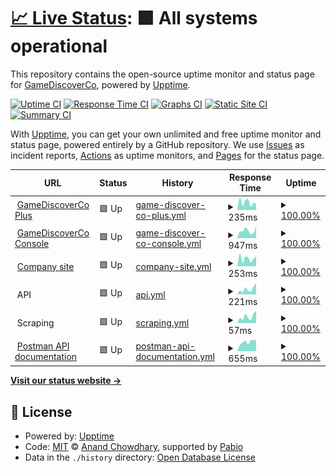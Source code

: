 # [📈 Live Status](https://GameDiscoverCo.github.io/uptime): <!--live status--> **🟩 All systems operational**

This repository contains the open-source uptime monitor and status page for [GameDiscoverCo](https://gamediscover.co), powered by [Upptime](https://github.com/upptime/upptime).

[![Uptime CI](https://github.com/GameDiscoverCo/uptime/workflows/Uptime%20CI/badge.svg)](https://github.com/GameDiscoverCo/uptime/actions?query=workflow%3A%22Uptime+CI%22)
[![Response Time CI](https://github.com/GameDiscoverCo/uptime/workflows/Response%20Time%20CI/badge.svg)](https://github.com/GameDiscoverCo/uptime/actions?query=workflow%3A%22Response+Time+CI%22)
[![Graphs CI](https://github.com/GameDiscoverCo/uptime/workflows/Graphs%20CI/badge.svg)](https://github.com/GameDiscoverCo/uptime/actions?query=workflow%3A%22Graphs+CI%22)
[![Static Site CI](https://github.com/GameDiscoverCo/uptime/workflows/Static%20Site%20CI/badge.svg)](https://github.com/GameDiscoverCo/uptime/actions?query=workflow%3A%22Static+Site+CI%22)
[![Summary CI](https://github.com/GameDiscoverCo/uptime/workflows/Summary%20CI/badge.svg)](https://github.com/GameDiscoverCo/uptime/actions?query=workflow%3A%22Summary+CI%22)

With [Upptime](https://upptime.js.org), you can get your own unlimited and free uptime monitor and status page, powered entirely by a GitHub repository. We use [Issues](https://github.com/GameDiscoverCo/uptime/issues) as incident reports, [Actions](https://github.com/GameDiscoverCo/uptime/actions) as uptime monitors, and [Pages](https://GameDiscoverCo.github.io/uptime) for the status page.

<!--start: status pages-->
<!-- This summary is generated by Upptime (https://github.com/upptime/upptime) -->
<!-- Do not edit this manually, your changes will be overwritten -->
<!-- prettier-ignore -->
| URL | Status | History | Response Time | Uptime |
| --- | ------ | ------- | ------------- | ------ |
| <img alt="" src="https://icons.duckduckgo.com/ip3/plus.gamediscover.co.ico" height="13"> [GameDiscoverCo Plus](https://plus.gamediscover.co) | 🟩 Up | [game-discover-co-plus.yml](https://github.com/GameDiscoverCo/uptime/commits/HEAD/history/game-discover-co-plus.yml) | <details><summary><img alt="Response time graph" src="./graphs/game-discover-co-plus/response-time-week.png" height="20"> 235ms</summary><br><a href="https://status.gamediscover.co/history/game-discover-co-plus"><img alt="Response time 297" src="https://img.shields.io/endpoint?url=https%3A%2F%2Fraw.githubusercontent.com%2FGameDiscoverCo%2Fuptime%2FHEAD%2Fapi%2Fgame-discover-co-plus%2Fresponse-time.json"></a><br><a href="https://status.gamediscover.co/history/game-discover-co-plus"><img alt="24-hour response time 223" src="https://img.shields.io/endpoint?url=https%3A%2F%2Fraw.githubusercontent.com%2FGameDiscoverCo%2Fuptime%2FHEAD%2Fapi%2Fgame-discover-co-plus%2Fresponse-time-day.json"></a><br><a href="https://status.gamediscover.co/history/game-discover-co-plus"><img alt="7-day response time 235" src="https://img.shields.io/endpoint?url=https%3A%2F%2Fraw.githubusercontent.com%2FGameDiscoverCo%2Fuptime%2FHEAD%2Fapi%2Fgame-discover-co-plus%2Fresponse-time-week.json"></a><br><a href="https://status.gamediscover.co/history/game-discover-co-plus"><img alt="30-day response time 288" src="https://img.shields.io/endpoint?url=https%3A%2F%2Fraw.githubusercontent.com%2FGameDiscoverCo%2Fuptime%2FHEAD%2Fapi%2Fgame-discover-co-plus%2Fresponse-time-month.json"></a><br><a href="https://status.gamediscover.co/history/game-discover-co-plus"><img alt="1-year response time 297" src="https://img.shields.io/endpoint?url=https%3A%2F%2Fraw.githubusercontent.com%2FGameDiscoverCo%2Fuptime%2FHEAD%2Fapi%2Fgame-discover-co-plus%2Fresponse-time-year.json"></a></details> | <details><summary><a href="https://status.gamediscover.co/history/game-discover-co-plus">100.00%</a></summary><a href="https://status.gamediscover.co/history/game-discover-co-plus"><img alt="All-time uptime 100.00%" src="https://img.shields.io/endpoint?url=https%3A%2F%2Fraw.githubusercontent.com%2FGameDiscoverCo%2Fuptime%2FHEAD%2Fapi%2Fgame-discover-co-plus%2Fuptime.json"></a><br><a href="https://status.gamediscover.co/history/game-discover-co-plus"><img alt="24-hour uptime 100.00%" src="https://img.shields.io/endpoint?url=https%3A%2F%2Fraw.githubusercontent.com%2FGameDiscoverCo%2Fuptime%2FHEAD%2Fapi%2Fgame-discover-co-plus%2Fuptime-day.json"></a><br><a href="https://status.gamediscover.co/history/game-discover-co-plus"><img alt="7-day uptime 100.00%" src="https://img.shields.io/endpoint?url=https%3A%2F%2Fraw.githubusercontent.com%2FGameDiscoverCo%2Fuptime%2FHEAD%2Fapi%2Fgame-discover-co-plus%2Fuptime-week.json"></a><br><a href="https://status.gamediscover.co/history/game-discover-co-plus"><img alt="30-day uptime 100.00%" src="https://img.shields.io/endpoint?url=https%3A%2F%2Fraw.githubusercontent.com%2FGameDiscoverCo%2Fuptime%2FHEAD%2Fapi%2Fgame-discover-co-plus%2Fuptime-month.json"></a><br><a href="https://status.gamediscover.co/history/game-discover-co-plus"><img alt="1-year uptime 100.00%" src="https://img.shields.io/endpoint?url=https%3A%2F%2Fraw.githubusercontent.com%2FGameDiscoverCo%2Fuptime%2FHEAD%2Fapi%2Fgame-discover-co-plus%2Fuptime-year.json"></a></details>
| <img alt="" src="https://icons.duckduckgo.com/ip3/console.gamediscover.co.ico" height="13"> [GameDiscoverCo Console](https://console.gamediscover.co) | 🟩 Up | [game-discover-co-console.yml](https://github.com/GameDiscoverCo/uptime/commits/HEAD/history/game-discover-co-console.yml) | <details><summary><img alt="Response time graph" src="./graphs/game-discover-co-console/response-time-week.png" height="20"> 947ms</summary><br><a href="https://status.gamediscover.co/history/game-discover-co-console"><img alt="Response time 380" src="https://img.shields.io/endpoint?url=https%3A%2F%2Fraw.githubusercontent.com%2FGameDiscoverCo%2Fuptime%2FHEAD%2Fapi%2Fgame-discover-co-console%2Fresponse-time.json"></a><br><a href="https://status.gamediscover.co/history/game-discover-co-console"><img alt="24-hour response time 5167" src="https://img.shields.io/endpoint?url=https%3A%2F%2Fraw.githubusercontent.com%2FGameDiscoverCo%2Fuptime%2FHEAD%2Fapi%2Fgame-discover-co-console%2Fresponse-time-day.json"></a><br><a href="https://status.gamediscover.co/history/game-discover-co-console"><img alt="7-day response time 947" src="https://img.shields.io/endpoint?url=https%3A%2F%2Fraw.githubusercontent.com%2FGameDiscoverCo%2Fuptime%2FHEAD%2Fapi%2Fgame-discover-co-console%2Fresponse-time-week.json"></a><br><a href="https://status.gamediscover.co/history/game-discover-co-console"><img alt="30-day response time 452" src="https://img.shields.io/endpoint?url=https%3A%2F%2Fraw.githubusercontent.com%2FGameDiscoverCo%2Fuptime%2FHEAD%2Fapi%2Fgame-discover-co-console%2Fresponse-time-month.json"></a><br><a href="https://status.gamediscover.co/history/game-discover-co-console"><img alt="1-year response time 380" src="https://img.shields.io/endpoint?url=https%3A%2F%2Fraw.githubusercontent.com%2FGameDiscoverCo%2Fuptime%2FHEAD%2Fapi%2Fgame-discover-co-console%2Fresponse-time-year.json"></a></details> | <details><summary><a href="https://status.gamediscover.co/history/game-discover-co-console">100.00%</a></summary><a href="https://status.gamediscover.co/history/game-discover-co-console"><img alt="All-time uptime 100.00%" src="https://img.shields.io/endpoint?url=https%3A%2F%2Fraw.githubusercontent.com%2FGameDiscoverCo%2Fuptime%2FHEAD%2Fapi%2Fgame-discover-co-console%2Fuptime.json"></a><br><a href="https://status.gamediscover.co/history/game-discover-co-console"><img alt="24-hour uptime 100.00%" src="https://img.shields.io/endpoint?url=https%3A%2F%2Fraw.githubusercontent.com%2FGameDiscoverCo%2Fuptime%2FHEAD%2Fapi%2Fgame-discover-co-console%2Fuptime-day.json"></a><br><a href="https://status.gamediscover.co/history/game-discover-co-console"><img alt="7-day uptime 100.00%" src="https://img.shields.io/endpoint?url=https%3A%2F%2Fraw.githubusercontent.com%2FGameDiscoverCo%2Fuptime%2FHEAD%2Fapi%2Fgame-discover-co-console%2Fuptime-week.json"></a><br><a href="https://status.gamediscover.co/history/game-discover-co-console"><img alt="30-day uptime 100.00%" src="https://img.shields.io/endpoint?url=https%3A%2F%2Fraw.githubusercontent.com%2FGameDiscoverCo%2Fuptime%2FHEAD%2Fapi%2Fgame-discover-co-console%2Fuptime-month.json"></a><br><a href="https://status.gamediscover.co/history/game-discover-co-console"><img alt="1-year uptime 100.00%" src="https://img.shields.io/endpoint?url=https%3A%2F%2Fraw.githubusercontent.com%2FGameDiscoverCo%2Fuptime%2FHEAD%2Fapi%2Fgame-discover-co-console%2Fuptime-year.json"></a></details>
| <img alt="" src="https://icons.duckduckgo.com/ip3/gamediscover.co.ico" height="13"> [Company site](https://gamediscover.co/) | 🟩 Up | [company-site.yml](https://github.com/GameDiscoverCo/uptime/commits/HEAD/history/company-site.yml) | <details><summary><img alt="Response time graph" src="./graphs/company-site/response-time-week.png" height="20"> 253ms</summary><br><a href="https://status.gamediscover.co/history/company-site"><img alt="Response time 239" src="https://img.shields.io/endpoint?url=https%3A%2F%2Fraw.githubusercontent.com%2FGameDiscoverCo%2Fuptime%2FHEAD%2Fapi%2Fcompany-site%2Fresponse-time.json"></a><br><a href="https://status.gamediscover.co/history/company-site"><img alt="24-hour response time 264" src="https://img.shields.io/endpoint?url=https%3A%2F%2Fraw.githubusercontent.com%2FGameDiscoverCo%2Fuptime%2FHEAD%2Fapi%2Fcompany-site%2Fresponse-time-day.json"></a><br><a href="https://status.gamediscover.co/history/company-site"><img alt="7-day response time 253" src="https://img.shields.io/endpoint?url=https%3A%2F%2Fraw.githubusercontent.com%2FGameDiscoverCo%2Fuptime%2FHEAD%2Fapi%2Fcompany-site%2Fresponse-time-week.json"></a><br><a href="https://status.gamediscover.co/history/company-site"><img alt="30-day response time 241" src="https://img.shields.io/endpoint?url=https%3A%2F%2Fraw.githubusercontent.com%2FGameDiscoverCo%2Fuptime%2FHEAD%2Fapi%2Fcompany-site%2Fresponse-time-month.json"></a><br><a href="https://status.gamediscover.co/history/company-site"><img alt="1-year response time 239" src="https://img.shields.io/endpoint?url=https%3A%2F%2Fraw.githubusercontent.com%2FGameDiscoverCo%2Fuptime%2FHEAD%2Fapi%2Fcompany-site%2Fresponse-time-year.json"></a></details> | <details><summary><a href="https://status.gamediscover.co/history/company-site">100.00%</a></summary><a href="https://status.gamediscover.co/history/company-site"><img alt="All-time uptime 100.00%" src="https://img.shields.io/endpoint?url=https%3A%2F%2Fraw.githubusercontent.com%2FGameDiscoverCo%2Fuptime%2FHEAD%2Fapi%2Fcompany-site%2Fuptime.json"></a><br><a href="https://status.gamediscover.co/history/company-site"><img alt="24-hour uptime 100.00%" src="https://img.shields.io/endpoint?url=https%3A%2F%2Fraw.githubusercontent.com%2FGameDiscoverCo%2Fuptime%2FHEAD%2Fapi%2Fcompany-site%2Fuptime-day.json"></a><br><a href="https://status.gamediscover.co/history/company-site"><img alt="7-day uptime 100.00%" src="https://img.shields.io/endpoint?url=https%3A%2F%2Fraw.githubusercontent.com%2FGameDiscoverCo%2Fuptime%2FHEAD%2Fapi%2Fcompany-site%2Fuptime-week.json"></a><br><a href="https://status.gamediscover.co/history/company-site"><img alt="30-day uptime 100.00%" src="https://img.shields.io/endpoint?url=https%3A%2F%2Fraw.githubusercontent.com%2FGameDiscoverCo%2Fuptime%2FHEAD%2Fapi%2Fcompany-site%2Fuptime-month.json"></a><br><a href="https://status.gamediscover.co/history/company-site"><img alt="1-year uptime 100.00%" src="https://img.shields.io/endpoint?url=https%3A%2F%2Fraw.githubusercontent.com%2FGameDiscoverCo%2Fuptime%2FHEAD%2Fapi%2Fcompany-site%2Fuptime-year.json"></a></details>
| <img alt="" src="https://icons.duckduckgo.com/ip3/null.ico" height="13"> API | 🟩 Up | [api.yml](https://github.com/GameDiscoverCo/uptime/commits/HEAD/history/api.yml) | <details><summary><img alt="Response time graph" src="./graphs/api/response-time-week.png" height="20"> 221ms</summary><br><a href="https://status.gamediscover.co/history/api"><img alt="Response time 224" src="https://img.shields.io/endpoint?url=https%3A%2F%2Fraw.githubusercontent.com%2FGameDiscoverCo%2Fuptime%2FHEAD%2Fapi%2Fapi%2Fresponse-time.json"></a><br><a href="https://status.gamediscover.co/history/api"><img alt="24-hour response time 333" src="https://img.shields.io/endpoint?url=https%3A%2F%2Fraw.githubusercontent.com%2FGameDiscoverCo%2Fuptime%2FHEAD%2Fapi%2Fapi%2Fresponse-time-day.json"></a><br><a href="https://status.gamediscover.co/history/api"><img alt="7-day response time 221" src="https://img.shields.io/endpoint?url=https%3A%2F%2Fraw.githubusercontent.com%2FGameDiscoverCo%2Fuptime%2FHEAD%2Fapi%2Fapi%2Fresponse-time-week.json"></a><br><a href="https://status.gamediscover.co/history/api"><img alt="30-day response time 219" src="https://img.shields.io/endpoint?url=https%3A%2F%2Fraw.githubusercontent.com%2FGameDiscoverCo%2Fuptime%2FHEAD%2Fapi%2Fapi%2Fresponse-time-month.json"></a><br><a href="https://status.gamediscover.co/history/api"><img alt="1-year response time 224" src="https://img.shields.io/endpoint?url=https%3A%2F%2Fraw.githubusercontent.com%2FGameDiscoverCo%2Fuptime%2FHEAD%2Fapi%2Fapi%2Fresponse-time-year.json"></a></details> | <details><summary><a href="https://status.gamediscover.co/history/api">100.00%</a></summary><a href="https://status.gamediscover.co/history/api"><img alt="All-time uptime 99.97%" src="https://img.shields.io/endpoint?url=https%3A%2F%2Fraw.githubusercontent.com%2FGameDiscoverCo%2Fuptime%2FHEAD%2Fapi%2Fapi%2Fuptime.json"></a><br><a href="https://status.gamediscover.co/history/api"><img alt="24-hour uptime 100.00%" src="https://img.shields.io/endpoint?url=https%3A%2F%2Fraw.githubusercontent.com%2FGameDiscoverCo%2Fuptime%2FHEAD%2Fapi%2Fapi%2Fuptime-day.json"></a><br><a href="https://status.gamediscover.co/history/api"><img alt="7-day uptime 100.00%" src="https://img.shields.io/endpoint?url=https%3A%2F%2Fraw.githubusercontent.com%2FGameDiscoverCo%2Fuptime%2FHEAD%2Fapi%2Fapi%2Fuptime-week.json"></a><br><a href="https://status.gamediscover.co/history/api"><img alt="30-day uptime 100.00%" src="https://img.shields.io/endpoint?url=https%3A%2F%2Fraw.githubusercontent.com%2FGameDiscoverCo%2Fuptime%2FHEAD%2Fapi%2Fapi%2Fuptime-month.json"></a><br><a href="https://status.gamediscover.co/history/api"><img alt="1-year uptime 99.97%" src="https://img.shields.io/endpoint?url=https%3A%2F%2Fraw.githubusercontent.com%2FGameDiscoverCo%2Fuptime%2FHEAD%2Fapi%2Fapi%2Fuptime-year.json"></a></details>
| <img alt="" src="https://icons.duckduckgo.com/ip3/null.ico" height="13"> Scraping | 🟩 Up | [scraping.yml](https://github.com/GameDiscoverCo/uptime/commits/HEAD/history/scraping.yml) | <details><summary><img alt="Response time graph" src="./graphs/scraping/response-time-week.png" height="20"> 57ms</summary><br><a href="https://status.gamediscover.co/history/scraping"><img alt="Response time 44" src="https://img.shields.io/endpoint?url=https%3A%2F%2Fraw.githubusercontent.com%2FGameDiscoverCo%2Fuptime%2FHEAD%2Fapi%2Fscraping%2Fresponse-time.json"></a><br><a href="https://status.gamediscover.co/history/scraping"><img alt="24-hour response time 105" src="https://img.shields.io/endpoint?url=https%3A%2F%2Fraw.githubusercontent.com%2FGameDiscoverCo%2Fuptime%2FHEAD%2Fapi%2Fscraping%2Fresponse-time-day.json"></a><br><a href="https://status.gamediscover.co/history/scraping"><img alt="7-day response time 57" src="https://img.shields.io/endpoint?url=https%3A%2F%2Fraw.githubusercontent.com%2FGameDiscoverCo%2Fuptime%2FHEAD%2Fapi%2Fscraping%2Fresponse-time-week.json"></a><br><a href="https://status.gamediscover.co/history/scraping"><img alt="30-day response time 44" src="https://img.shields.io/endpoint?url=https%3A%2F%2Fraw.githubusercontent.com%2FGameDiscoverCo%2Fuptime%2FHEAD%2Fapi%2Fscraping%2Fresponse-time-month.json"></a><br><a href="https://status.gamediscover.co/history/scraping"><img alt="1-year response time 44" src="https://img.shields.io/endpoint?url=https%3A%2F%2Fraw.githubusercontent.com%2FGameDiscoverCo%2Fuptime%2FHEAD%2Fapi%2Fscraping%2Fresponse-time-year.json"></a></details> | <details><summary><a href="https://status.gamediscover.co/history/scraping">100.00%</a></summary><a href="https://status.gamediscover.co/history/scraping"><img alt="All-time uptime 99.91%" src="https://img.shields.io/endpoint?url=https%3A%2F%2Fraw.githubusercontent.com%2FGameDiscoverCo%2Fuptime%2FHEAD%2Fapi%2Fscraping%2Fuptime.json"></a><br><a href="https://status.gamediscover.co/history/scraping"><img alt="24-hour uptime 100.00%" src="https://img.shields.io/endpoint?url=https%3A%2F%2Fraw.githubusercontent.com%2FGameDiscoverCo%2Fuptime%2FHEAD%2Fapi%2Fscraping%2Fuptime-day.json"></a><br><a href="https://status.gamediscover.co/history/scraping"><img alt="7-day uptime 100.00%" src="https://img.shields.io/endpoint?url=https%3A%2F%2Fraw.githubusercontent.com%2FGameDiscoverCo%2Fuptime%2FHEAD%2Fapi%2Fscraping%2Fuptime-week.json"></a><br><a href="https://status.gamediscover.co/history/scraping"><img alt="30-day uptime 99.92%" src="https://img.shields.io/endpoint?url=https%3A%2F%2Fraw.githubusercontent.com%2FGameDiscoverCo%2Fuptime%2FHEAD%2Fapi%2Fscraping%2Fuptime-month.json"></a><br><a href="https://status.gamediscover.co/history/scraping"><img alt="1-year uptime 99.91%" src="https://img.shields.io/endpoint?url=https%3A%2F%2Fraw.githubusercontent.com%2FGameDiscoverCo%2Fuptime%2FHEAD%2Fapi%2Fscraping%2Fuptime-year.json"></a></details>
| <img alt="" src="https://icons.duckduckgo.com/ip3/documenter.getpostman.com.ico" height="13"> [Postman API documentation](https://documenter.getpostman.com/view/4312055/UVRHi3Y4) | 🟩 Up | [postman-api-documentation.yml](https://github.com/GameDiscoverCo/uptime/commits/HEAD/history/postman-api-documentation.yml) | <details><summary><img alt="Response time graph" src="./graphs/postman-api-documentation/response-time-week.png" height="20"> 655ms</summary><br><a href="https://status.gamediscover.co/history/postman-api-documentation"><img alt="Response time 525" src="https://img.shields.io/endpoint?url=https%3A%2F%2Fraw.githubusercontent.com%2FGameDiscoverCo%2Fuptime%2FHEAD%2Fapi%2Fpostman-api-documentation%2Fresponse-time.json"></a><br><a href="https://status.gamediscover.co/history/postman-api-documentation"><img alt="24-hour response time 821" src="https://img.shields.io/endpoint?url=https%3A%2F%2Fraw.githubusercontent.com%2FGameDiscoverCo%2Fuptime%2FHEAD%2Fapi%2Fpostman-api-documentation%2Fresponse-time-day.json"></a><br><a href="https://status.gamediscover.co/history/postman-api-documentation"><img alt="7-day response time 655" src="https://img.shields.io/endpoint?url=https%3A%2F%2Fraw.githubusercontent.com%2FGameDiscoverCo%2Fuptime%2FHEAD%2Fapi%2Fpostman-api-documentation%2Fresponse-time-week.json"></a><br><a href="https://status.gamediscover.co/history/postman-api-documentation"><img alt="30-day response time 532" src="https://img.shields.io/endpoint?url=https%3A%2F%2Fraw.githubusercontent.com%2FGameDiscoverCo%2Fuptime%2FHEAD%2Fapi%2Fpostman-api-documentation%2Fresponse-time-month.json"></a><br><a href="https://status.gamediscover.co/history/postman-api-documentation"><img alt="1-year response time 525" src="https://img.shields.io/endpoint?url=https%3A%2F%2Fraw.githubusercontent.com%2FGameDiscoverCo%2Fuptime%2FHEAD%2Fapi%2Fpostman-api-documentation%2Fresponse-time-year.json"></a></details> | <details><summary><a href="https://status.gamediscover.co/history/postman-api-documentation">100.00%</a></summary><a href="https://status.gamediscover.co/history/postman-api-documentation"><img alt="All-time uptime 100.00%" src="https://img.shields.io/endpoint?url=https%3A%2F%2Fraw.githubusercontent.com%2FGameDiscoverCo%2Fuptime%2FHEAD%2Fapi%2Fpostman-api-documentation%2Fuptime.json"></a><br><a href="https://status.gamediscover.co/history/postman-api-documentation"><img alt="24-hour uptime 100.00%" src="https://img.shields.io/endpoint?url=https%3A%2F%2Fraw.githubusercontent.com%2FGameDiscoverCo%2Fuptime%2FHEAD%2Fapi%2Fpostman-api-documentation%2Fuptime-day.json"></a><br><a href="https://status.gamediscover.co/history/postman-api-documentation"><img alt="7-day uptime 100.00%" src="https://img.shields.io/endpoint?url=https%3A%2F%2Fraw.githubusercontent.com%2FGameDiscoverCo%2Fuptime%2FHEAD%2Fapi%2Fpostman-api-documentation%2Fuptime-week.json"></a><br><a href="https://status.gamediscover.co/history/postman-api-documentation"><img alt="30-day uptime 100.00%" src="https://img.shields.io/endpoint?url=https%3A%2F%2Fraw.githubusercontent.com%2FGameDiscoverCo%2Fuptime%2FHEAD%2Fapi%2Fpostman-api-documentation%2Fuptime-month.json"></a><br><a href="https://status.gamediscover.co/history/postman-api-documentation"><img alt="1-year uptime 100.00%" src="https://img.shields.io/endpoint?url=https%3A%2F%2Fraw.githubusercontent.com%2FGameDiscoverCo%2Fuptime%2FHEAD%2Fapi%2Fpostman-api-documentation%2Fuptime-year.json"></a></details>

<!--end: status pages-->

[**Visit our status website →**](https://GameDiscoverCo.github.io/uptime)

## 📄 License

- Powered by: [Upptime](https://github.com/upptime/upptime)
- Code: [MIT](./LICENSE) © [Anand Chowdhary](https://anandchowdhary.com), supported by [Pabio](https://pabio.com)
- Data in the `./history` directory: [Open Database License](https://opendatacommons.org/licenses/odbl/1-0/)
